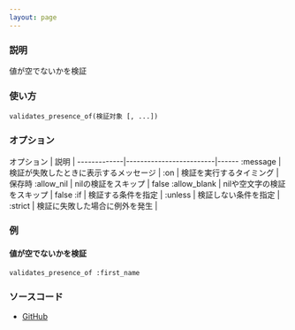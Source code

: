 ```yaml
---
layout: page
---
```

### 説明
値が空でないかを検証

### 使い方
    validates_presence_of(検証対象 [, ...])

### オプション

オプション        | 説明                      |
-------------|-------------------------|------
:message     | 検証が失敗したときに表示するメッセージ |
:on          | 検証を実行するタイミング         | 保存時
:allow_nil   | nilの検証をスキップ     | false
:allow_blank | nilや空文字の検証をスキップ      | false
:if          | 検証する条件を指定           |
:unless      | 検証しない条件を指定          |
:strict      | 検証に失敗した場合に例外を発生 |

### 例
#### 値が空でないかを検証
    validates_presence_of :first_name

### ソースコード
* [GitHub](https://github.com/rails/rails/blob/0df1f914104073b70f8d8976d0d5adc3b2a1e44e/activemodel/lib/active_model/validations/presence.rb#L34)